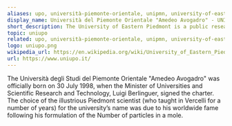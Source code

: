 ```yaml
---
aliases: upo, università-piemonte-orientale, unipmn, university-of-eastern-piedmont
display_name: Università del Piemonte Orientale "Amedeo Avogadro" - UNIUPO
short_description: The University of Eastern Piedmont is a public research university located in Alessandria, Novara and Vercelli, Italy.
topic: uniupo
related: upo, università-piemonte-orientale, unipmn, university-of-eastern-piedmont
logo: uniupo.png
wikipedia_url: https://en.wikipedia.org/wiki/University_of_Eastern_Piedmont
url: https://www.uniupo.it/
---
```

The Università degli Studi del Piemonte Orientale "Amedeo Avogadro" was officially born on 30 July 1998, when the Minister of Universities and Scientific Research and Technology, Luigi Berlinguer, signed the charter. The choice of the illustrious Piedmont scientist (who taught in Vercelli for a number of years) for the university’s name was due to his worldwide fame following his formulation of the Number of particles in a mole.
